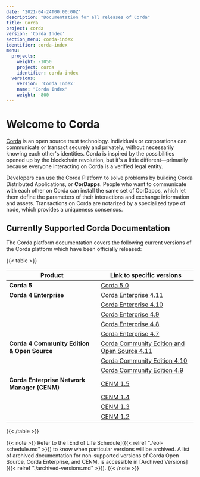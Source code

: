```yaml
---
date: '2021-04-24T00:00:00Z'
description: "Documentation for all releases of Corda"
title: Corda
project: corda
version: 'Corda Index'
section_menu: corda-index
identifier: corda-index
menu:
  projects:
    weight: -1050
    project: corda
    identifier: corda-index
  versions:
    version: 'Corda Index'
    name: "Corda Index"
    weight: -800
---
```


# Welcome to Corda

[Corda](https://www.corda.net/) is an open source trust technology. Individuals or corporations can communicate or transact securely and privately, without necessarily knowing each other's identities. Corda is inspired by the possibilities opened up by the blockchain revolution, but it's a little different—primarily because everyone interacting on Corda is a verified legal entity.

Developers can use the Corda Platform to solve problems by building Corda Distributed Applications, or **CorDapps**. People who want to communicate with each other on Corda can install the same set of CorDapps, which let them define the parameters of their interactions and exchange information and assets. Transactions on Corda are notarized by a specialized type of node, which provides a uniqueness consensus.

## Currently Supported Corda Documentation

The Corda platform documentation covers the following current versions of the Corda platform which have been officially released:

{{< table >}}

| Product                 | Link to specific versions                                 | 
|-------------------------------|-------------------------------------------------------|
| **Corda 5**                   |[Corda 5.0](../platform/corda/5.0.html)                |
| **Corda 4 Enterprise**        |[Corda Enterprise 4.11](../platform/corda/4.11/enterprise.html)|
|                       |[Corda Enterprise 4.10](../platform/corda/4.10/enterprise.html)  |
|                       |[Corda Enterprise 4.9](../platform/corda/4.9/enterprise.html)  |
|                       |[Corda Enterprise 4.8](../platform/corda/4.8/enterprise.html)  |
|                       |[Corda Enterprise 4.7](../platform/corda/4.7/enterprise.html)  |
| **Corda 4 Community Edition & Open Source**|[Corda Community Edition and Open Source 4.11](../platform/corda/4.11/community.html)|
|                       |[Corda Community Edition 4.10](../platform/corda/4.10/community.html)|
|                       |[Corda Community Edition 4.9](../platform/corda/4.9/community.html)|
| **Corda Enterprise Network Manager (CENM)** |[CENM 1.5](../platform/corda/1.5/cenm.html)|
|                       |[CENM 1.4](../platform/corda/1.4/cenm.html)                |
|                       |[CENM 1.3](../platform/corda/1.3/cenm.html)                |
|                       |[CENM 1.2](../platform/corda/1.2/cenm.html)                |

{{< /table >}}

{{< note >}}
Refer to the [End of Life Schedule]({{< relref "./eol-schedule.md" >}}) to know when particular versions will be archived. A list of archived documentation for non-supported versions of Corda Open Source, Corda Enterprise, and CENM, is accessible in [Archived Versions]({{< relref "./archived-versions.md" >}}). 
{{< /note >}}